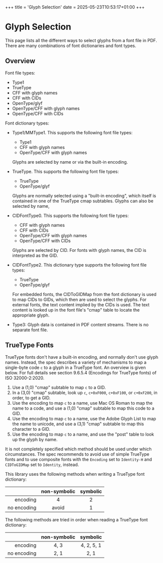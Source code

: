 +++
title = 'Glyph Selection'
date = 2025-05-23T10:53:17+01:00
+++

# Glyph Selection

This page lists all the different ways to select glyphs from a font file
in PDF.  There are many combinations of font dictionaries and font types.

## Overview

Font file types:
- Type1
- TrueType
- CFF with glyph names
- CFF with CIDs
- OpenType/glyf
- OpenType/CFF with glyph names
- OpenType/CFF with CIDs

Font dictionary types:
- Type1/MMType1. This supports the following font file types:
    - Type1
    - CFF with glyph names
    - OpenType/CFF with glyph names

  Glyphs are selected by name or via the built-in encoding.

- TrueType. This supports the following font file types:
    - TrueType
    - OpenType/glyf

  Glyphs are normally selected using a "built-in encoding", which itself
  is contained in one of the TrueType cmap subtables.  Glyphs can also
  be selected by name,

- CIDFontType0.  This supports the following font file types:
    - CFF with glyph names
    - CFF with CIDs
    - OpenType/CFF with glyph names
    - OpenType/CFF with CIDs

  Glyphs are selected by CID.  For fonts with glyph names, the CID is interpreted
  as the GID.

- CIDFontType2.  This dictionary type supports the following font file types:
    - TrueType
    - OpenType/glyf

  For embedded fonts, the CIDToGIDMap from the font dictionary is used to map
  CIDs to GIDs, which then are used to select the glyphs.  For external fonts,
  the text content implied by the CIDs is used.  The text content is looked up
  in the font file's "cmap" table to locate the appropriate glyph.

- Type3: Glyph data is contained in PDF content streams.  There is no separate
  font file.

## TrueType Fonts

TrueType fonts don't have a built-in encoding, and normally don't use glyph
names.  Instead, the spec describes a variety of mechanisms to map a
single-byte code `c` to a glyph in a TrueType font. An overview is given below.
For full details see section 9.6.5.4 (Encodings for TrueType fonts) of ISO
32000-2:2020.

1. Use a (1,0) "cmap" subtable to map `c` to a GID.
2. In a (3,0) "cmap" subtable, look up `c`, `c+0xF000`, `c+0xF100`, or
   `c+0xF200`, in order, to get a GID.
3. Use the encoding to map `c` to a name, use Mac OS Roman to map the name to
    a code, and use a (1,0) "cmap" subtable to map this code to a GID.
4. Use the encoding to map `c` to a name, use the Adobe Glyph List to map the
    name to unicode, and use a (3,1) "cmap" subtable to map this character to a
    GID.
5. Use the encoding to map `c` to a name, and use the "post" table to look
    up the glyph by name.

It is not completely specified which method should be used under which
circumstances.  The spec recommends to avoid use of simple TrueType fonts and
to use composite fonts with the `Encoding` set to `Identity-H` and
`CIDToGIDMap` set to `Identity`, instead.

This library uses the following methods when writing a TrueType font dictionary:

|             | non-symbolic | symbolic   |
| ----------: | :----------: | :--------: |
| encoding    | 4            | 2          |
| no encoding | avoid        | 1          |

The following methods are tried in order when reading a TrueType font dictionary:

|             | non-symbolic | symbolic   |
| ----------: | :----------: | :--------: |
| encoding    | 4, 3         | 4, 2, 5, 1 |
| no encoding | 2, 1         | 2, 1       |

